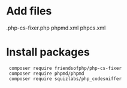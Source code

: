 # Add files
.php-cs-fixer.php
phpmd.xml
phpcs.xml

# Install packages

```
 composer require friendsofphp/php-cs-fixer
 composer require phpmd/phpmd
 composer require squizlabs/php_codesniffer
```

